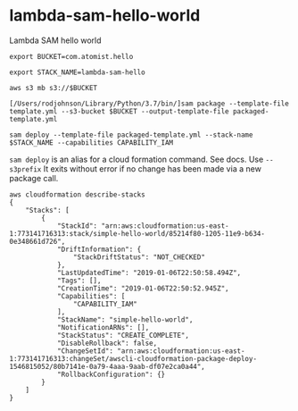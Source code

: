 # lambda-sam-hello-world
Lambda SAM hello world

```
export BUCKET=com.atomist.hello

export STACK_NAME=lambda-sam-hello

aws s3 mb s3://$BUCKET

[/Users/rodjohnson/Library/Python/3.7/bin/]sam package --template-file template.yml --s3-bucket $BUCKET --output-template-file packaged-template.yml

sam deploy --template-file packaged-template.yml --stack-name $STACK_NAME --capabilities CAPABILITY_IAM
```

`sam deploy` is an alias for a cloud formation command. See docs. Use `--s3prefix`
It exits without error if no change has been made via a new package call.

```
aws cloudformation describe-stacks
{
    "Stacks": [
        {
            "StackId": "arn:aws:cloudformation:us-east-1:773141716313:stack/simple-hello-world/85214f80-1205-11e9-b634-0e348661d726",
            "DriftInformation": {
                "StackDriftStatus": "NOT_CHECKED"
            },
            "LastUpdatedTime": "2019-01-06T22:50:58.494Z",
            "Tags": [],
            "CreationTime": "2019-01-06T22:50:52.945Z",
            "Capabilities": [
                "CAPABILITY_IAM"
            ],
            "StackName": "simple-hello-world",
            "NotificationARNs": [],
            "StackStatus": "CREATE_COMPLETE",
            "DisableRollback": false,
            "ChangeSetId": "arn:aws:cloudformation:us-east-1:773141716313:changeSet/awscli-cloudformation-package-deploy-1546815052/80b7141e-0a79-4aaa-9aab-df07e2ca0a44",
            "RollbackConfiguration": {}
        }
    ]
}
```
